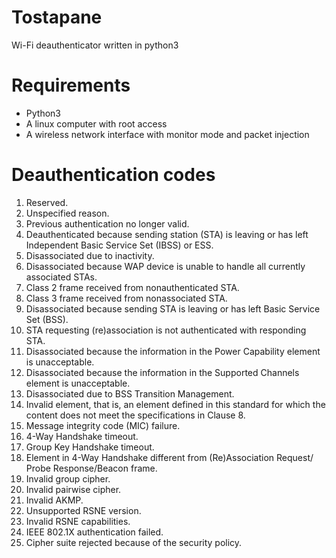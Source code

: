# Tostapane
Wi-Fi deauthenticator written in python3

# Requirements
<ul>
<li>Python3</li>
<li>A linux computer with root access</li>
<li>A wireless network interface with monitor mode and packet injection</li>
</ul>

# Deauthentication codes
<ol>
    <li>Reserved.</li>
    <li>Unspecified reason.</li>
    <li>Previous authentication no longer valid.</li>
    <li>Deauthenticated because sending station (STA) is leaving or has left Independent Basic Service Set (IBSS) or ESS.</li>
    <li>Disassociated due to inactivity.</li>
    <li>Disassociated because WAP device is unable to handle all currently associated STAs.</li>
    <li>Class 2 frame received from nonauthenticated STA.</li>
    <li>Class 3 frame received from nonassociated STA.</li>
    <li>Disassociated because sending STA is leaving or has left Basic Service Set (BSS).</li>
    <li>STA requesting (re)association is not authenticated with responding STA.</li>
    <li>Disassociated because the information in the Power Capability element is unacceptable.</li>
    <li>Disassociated because the information in the Supported Channels element is unacceptable.</li>
    <li>Disassociated due to BSS Transition Management.</li>
    <li>Invalid element, that is, an element defined in this standard for which the content does not meet the specifications in Clause 8.</li>
    <li>Message integrity code (MIC) failure.</li>
    <li>4-Way Handshake timeout.</li>
    <li>Group Key Handshake timeout.</li>
    <li>Element in 4-Way Handshake different from (Re)Association Request/ Probe Response/Beacon frame.</li>
    <li>Invalid group cipher.</li>
    <li>Invalid pairwise cipher.</li>
    <li>Invalid AKMP.</li>
    <li>Unsupported RSNE version.</li>
    <li>Invalid RSNE capabilities.</li>
    <li>IEEE 802.1X authentication failed.</li>
    <li>Cipher suite rejected because of the security policy.</li>
</ol> 

